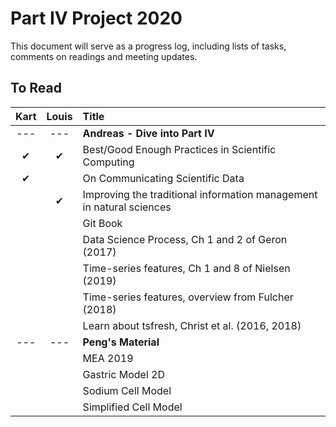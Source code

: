 # Part IV Project 2020

This document will serve as a progress log, including lists of tasks, comments on readings and meeting updates. 

## To Read

| Kart  | Louis | Title                                                                |
| :---: | :---: | :------------------------------------------------------------------- |
|  ---  |  ---  | **Andreas - Dive into Part IV**                                      |
|   ✔   |   ✔   | Best/Good Enough Practices in Scientific Computing                   |
|   ✔   |       | On Communicating Scientific Data                                     |
|       |   ✔   | Improving the traditional information management in natural sciences |
|       |       | Git Book                                                             |
|       |       | Data Science Process, Ch 1 and 2 of Geron (2017)                     |
|       |       | Time-series features, Ch 1 and 8 of Nielsen (2019)                   |
|       |       | Time-series features, overview from Fulcher (2018)                   |
|       |       | Learn about tsfresh, Christ et al. (2016, 2018)                      |
|  ---  |  ---  | **Peng's Material**                                                  |
|       |       | MEA 2019                                                             |
|       |       | Gastric Model 2D                                                     |
|       |       | Sodium Cell Model                                                    |
|       |       | Simplified Cell Model                                                |
